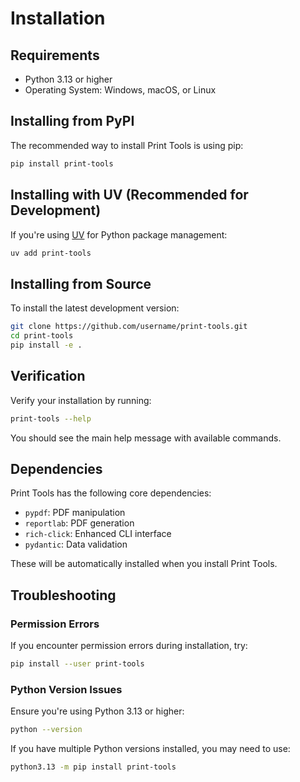 # Installation

## Requirements

- Python 3.13 or higher
- Operating System: Windows, macOS, or Linux

## Installing from PyPI

The recommended way to install Print Tools is using pip:

```bash
pip install print-tools
```

## Installing with UV (Recommended for Development)

If you're using [UV](https://docs.astral.sh/uv/) for Python package management:

```bash
uv add print-tools
```

## Installing from Source

To install the latest development version:

```bash
git clone https://github.com/username/print-tools.git
cd print-tools
pip install -e .
```

## Verification

Verify your installation by running:

```bash
print-tools --help
```

You should see the main help message with available commands.

## Dependencies

Print Tools has the following core dependencies:

- `pypdf`: PDF manipulation
- `reportlab`: PDF generation
- `rich-click`: Enhanced CLI interface
- `pydantic`: Data validation

These will be automatically installed when you install Print Tools.

## Troubleshooting

### Permission Errors

If you encounter permission errors during installation, try:

```bash
pip install --user print-tools
```

### Python Version Issues

Ensure you're using Python 3.13 or higher:

```bash
python --version
```

If you have multiple Python versions installed, you may need to use:

```bash
python3.13 -m pip install print-tools
```

